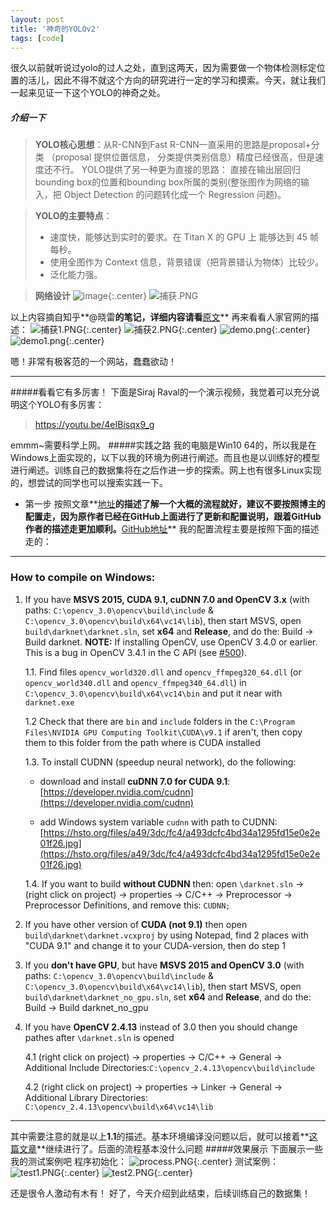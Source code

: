 ```yaml
---
layout: post
title: '神奇的YOLOv2'
tags: [code]
---
```


很久以前就听说过yolo的过人之处，直到这两天，因为需要做一个物体检测标定位置的活儿，因此不得不就这个方向的研究进行一定的学习和摸索。今天，就让我们一起来见证一下这个YOLO的神奇之处。
##### 介绍一下
>**YOLO核心思想**：从R-CNN到Fast R-CNN一直采用的思路是proposal+分类 （proposal 提供位置信息， 分类提供类别信息）精度已经很高，但是速度还不行。 YOLO提供了另一种更为直接的思路： 直接在输出层回归bounding box的位置和bounding box所属的类别(整张图作为网络的输入，把 Object Detection 的问题转化成一个 Regression 问题)。

>**YOLO的主要特点**：
>- 速度快，能够达到实时的要求。在 Titan X 的 GPU 上 能够达到 45 帧每秒。
>- 使用全图作为 Context 信息，背景错误（把背景错认为物体）比较少。
>- 泛化能力强。

>**网络设计**
>![image](http://upload-images.jianshu.io/upload_images/10780978-50bbcc2f5e5ba1fc.jpg?imageMogr2/auto-orient/strip%7CimageView2/2/w/1240){:.center}
>![捕获.PNG](https://upload-images.jianshu.io/upload_images/10780978-beb7971db352589a.PNG?imageMogr2/auto-orient/strip%7CimageView2/2/w/1240)

以上内容摘自知乎**@晓雷**的笔记，详细内容请看**[原文](https://zhuanlan.zhihu.com/p/24916786)**
再来看看人家官网的描述：
![捕获1.PNG](https://upload-images.jianshu.io/upload_images/10780978-834ada919936c33f.PNG?imageMogr2/auto-orient/strip%7CimageView2/2/w/1240){:.center}
![捕获2.PNG](https://upload-images.jianshu.io/upload_images/10780978-1621f6d2b7642d13.PNG?imageMogr2/auto-orient/strip%7CimageView2/2/w/1240){:.center}
![demo.png](https://upload-images.jianshu.io/upload_images/10780978-86e4c1cb3501e483.png?imageMogr2/auto-orient/strip%7CimageView2/2/w/1240){:.center}
![demo1.png](https://upload-images.jianshu.io/upload_images/10780978-588f44e75e42b98d.png?imageMogr2/auto-orient/strip%7CimageView2/2/w/1240){:.center}

嗯！非常有极客范的一个网站，蠢蠢欲动！
***
#####看看它有多厉害！
下面是Siraj Raval的一个演示视频，我觉着可以充分说明这个YOLO有多厉害：
>https://youtu.be/4eIBisqx9_g

emmm~需要科学上网。
#####实践之路
我的电脑是Win10 64的，所以我是在Windows上面实现的，以下以我的环境为例进行阐述。而且也是以训练好的模型进行阐述。训练自己的数据集将在之后作进一步的探索。网上也有很多Linux实现的，想尝试的同学也可以搜索实践一下。
- 第一步
  按照文章**[地址](https://ganjiacheng.cn/blog/?p=300)**的描述了解一个大概的流程就好，建议不要按照博主的配置走，因为原作者已经在GitHub上面进行了更新和配置说明，跟着GitHub作者的描述走更加顺利。**[GitHub地址](https://github.com/AlexeyAB/darknet#how-to-use)**
  我的配置流程主要是按照下面的描述走的：
***
### How to compile on Windows:

1. If you have **MSVS 2015, CUDA 9.1, cuDNN 7.0 and OpenCV 3.x** (with paths: `C:\opencv_3.0\opencv\build\include` & `C:\opencv_3.0\opencv\build\x64\vc14\lib`), then start MSVS, open `build\darknet\darknet.sln`, set **x64** and **Release**, and do the: Build -> Build darknet. **NOTE:** If installing OpenCV, use OpenCV 3.4.0 or earlier. This is a bug in OpenCV 3.4.1 in the C API (see [#500](https://github.com/AlexeyAB/darknet/issues/500)).

    1.1\. Find files `opencv_world320.dll` and `opencv_ffmpeg320_64.dll` (or `opencv_world340.dll` and `opencv_ffmpeg340_64.dll`) in `C:\opencv_3.0\opencv\build\x64\vc14\bin` and put it near with `darknet.exe`

    1.2 Check that there are `bin` and `include` folders in the `C:\Program Files\NVIDIA GPU Computing Toolkit\CUDA\v9.1` if aren't, then copy them to this folder from the path where is CUDA installed

    1.3\. To install CUDNN (speedup neural network), do the following:

    *   download and install **cuDNN 7.0 for CUDA 9.1**: [https://developer.nvidia.com/cudnn](https://developer.nvidia.com/cudnn)

    *   add Windows system variable `cudnn` with path to CUDNN: [https://hsto.org/files/a49/3dc/fc4/a493dcfc4bd34a1295fd15e0e2e01f26.jpg](https://hsto.org/files/a49/3dc/fc4/a493dcfc4bd34a1295fd15e0e2e01f26.jpg)

    1.4\. If you want to build **without CUDNN** then: open `\darknet.sln` -> (right click on project) -> properties -> C/C++ -> Preprocessor -> Preprocessor Definitions, and remove this: `CUDNN;`

2. If you have other version of **CUDA (not 9.1)** then open `build\darknet\darknet.vcxproj` by using Notepad, find 2 places with "CUDA 9.1" and change it to your CUDA-version, then do step 1

3. If you **don't have GPU**, but have **MSVS 2015 and OpenCV 3.0** (with paths: `C:\opencv_3.0\opencv\build\include` & `C:\opencv_3.0\opencv\build\x64\vc14\lib`), then start MSVS, open `build\darknet\darknet_no_gpu.sln`, set **x64** and **Release**, and do the: Build -> Build darknet_no_gpu

4. If you have **OpenCV 2.4.13** instead of 3.0 then you should change pathes after `\darknet.sln` is opened

    4.1 (right click on project) -> properties -> C/C++ -> General -> Additional Include Directories:`C:\opencv_2.4.13\opencv\build\include`

    4.2 (right click on project) -> properties -> Linker -> General -> Additional Library Directories: `C:\opencv_2.4.13\opencv\build\x64\vc14\lib`
***
其中需要注意的就是以上**1.1**的描述。基本环境编译没问题以后，就可以接着**[这篇文章](https://ganjiacheng.cn/blog/?p=300)**继续进行了。后面的流程基本没什么问题
#####效果展示
下面展示一些我的测试案例吧
程序初始化：
![process.PNG](https://upload-images.jianshu.io/upload_images/10780978-64af58ddc6fa020e.PNG?imageMogr2/auto-orient/strip%7CimageView2/2/w/1240){:.center}
测试案例：
![test1.PNG](https://upload-images.jianshu.io/upload_images/10780978-eb72b88d80d46486.PNG?imageMogr2/auto-orient/strip%7CimageView2/2/w/1240){:.center}
![test2.PNG](https://upload-images.jianshu.io/upload_images/10780978-9a5ed1f636d725fa.PNG?imageMogr2/auto-orient/strip%7CimageView2/2/w/1240){:.center}

还是很令人激动有木有！
好了，今天介绍到此结束，后续训练自己的数据集！